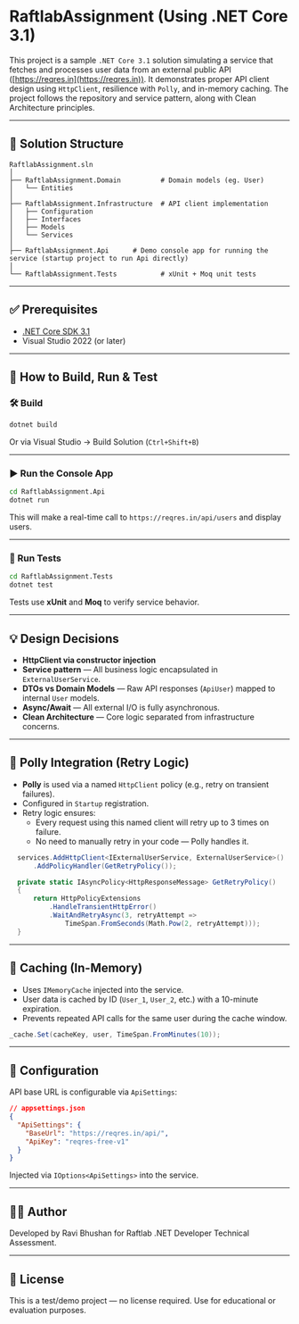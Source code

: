 # RaftlabAssignment (Using .NET Core 3.1)

This project is a sample `.NET Core 3.1` solution simulating a service that fetches and processes user data from an external public API ([https://reqres.in](https://reqres.in)). It demonstrates proper API client design using `HttpClient`, resilience with `Polly`, and in-memory caching. The project follows the repository and service pattern, along with Clean Architecture principles.

---

## 🧱 Solution Structure

```
RaftlabAssignment.sln
│
├── RaftlabAssignment.Domain          # Domain models (eg. User)
│   └── Entities
│
├── RaftlabAssignment.Infrastructure  # API client implementation
│   ├── Configuration
│   ├── Interfaces
│   ├── Models
│   └── Services
│
├── RaftlabAssignment.Api      # Demo console app for running the service (startup project to run Api directly)
│
└── RaftlabAssignment.Tests           # xUnit + Moq unit tests
```

---

## ✅ Prerequisites

- [.NET Core SDK 3.1](https://dotnet.microsoft.com/en-us/download/dotnet/3.1)
- Visual Studio 2022 (or later)

---

## 🚀 How to Build, Run & Test

### 🛠️ Build

```bash
dotnet build
```

Or via Visual Studio → Build Solution (`Ctrl+Shift+B`)

---

### ▶️ Run the Console App

```bash
cd RaftlabAssignment.Api
dotnet run
```

This will make a real-time call to `https://reqres.in/api/users` and display users.

---

### 🧪 Run Tests

```bash
cd RaftlabAssignment.Tests
dotnet test
```

Tests use **xUnit** and **Moq** to verify service behavior.

---

## 💡 Design Decisions

- **HttpClient via constructor injection**
- **Service pattern** — All business logic encapsulated in `ExternalUserService`.
- **DTOs vs Domain Models** — Raw API responses (`ApiUser`) mapped to internal `User` models.
- **Async/Await** — All external I/O is fully asynchronous.
- **Clean Architecture** — Core logic separated from infrastructure concerns.

---

## 🔁 Polly Integration (Retry Logic)

- **Polly** is used via a named `HttpClient` policy (e.g., retry on transient failures).
- Configured in `Startup` registration.
- Retry logic ensures:
  - Every request using this named client will retry up to 3 times on failure.
  - No need to manually retry in your code — Polly handles it.

```csharp
  services.AddHttpClient<IExternalUserService, ExternalUserService>()
      .AddPolicyHandler(GetRetryPolicy());
```

```csharp
  private static IAsyncPolicy<HttpResponseMessage> GetRetryPolicy()
  {
      return HttpPolicyExtensions
          .HandleTransientHttpError()
          .WaitAndRetryAsync(3, retryAttempt =>
              TimeSpan.FromSeconds(Math.Pow(2, retryAttempt)));
  }
```
---

## 🧠 Caching (In-Memory)

- Uses `IMemoryCache` injected into the service.
- User data is cached by ID (`User_1`, `User_2`, etc.) with a 10-minute expiration.
- Prevents repeated API calls for the same user during the cache window.

```csharp
_cache.Set(cacheKey, user, TimeSpan.FromMinutes(10));
```

---

## 📁 Configuration

API base URL is configurable via `ApiSettings`:

```json
// appsettings.json
{
  "ApiSettings": {
    "BaseUrl": "https://reqres.in/api/",
    "ApiKey": "reqres-free-v1"
  }
}
```

Injected via `IOptions<ApiSettings>` into the service.

---

## 🧑‍💻 Author

Developed by Ravi Bhushan for Raftlab .NET Developer Technical Assessment.

---

## 📜 License

This is a test/demo project — no license required. Use for educational or evaluation purposes.
